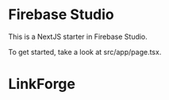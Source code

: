 # Firebase Studio

This is a NextJS starter in Firebase Studio.

To get started, take a look at src/app/page.tsx.
# LinkForge
